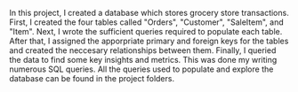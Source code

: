 In this project, I created a database which stores grocery store transactions. First, I created the four tables called "Orders", "Customer", "SaleItem", and "Item". Next, I wrote the sufficient queries required to populate each table. After that, I assigned the apporpriate primary and foreign keys for the tables and created the neccesary relationships between them. Finally, I queried the data to find some key insights and metrics. This was done my writing numerous SQL queries. All the queries used to populate and explore the database can be found in the project folders. 
